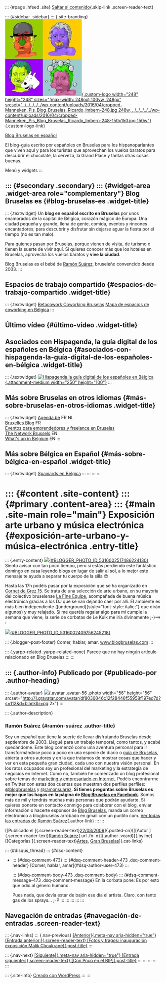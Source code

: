::: {#page .hfeed .site}
[Saltar al
contenido](../../../../../index.html?p=281#content){.skip-link
.screen-reader-text}

::: {#sidebar .sidebar}
::: {.site-branding}
[![](../../../../../wp-content/uploads/2016/04/cropped-Manneken_Pis_Blog_Bruselas_Ricardo_Imbern-248.jpg){.custom-logo
width="248" height="248" sizes="(max-width: 248px) 100vw, 248px"
srcset="../../../../../wp-content/uploads/2016/04/cropped-Manneken_Pis_Blog_Bruselas_Ricardo_Imbern-248.jpg 248w, ../../../../../wp-content/uploads/2016/04/cropped-Manneken_Pis_Blog_Bruselas_Ricardo_Imbern-248-150x150.jpg 150w"}](../../../../../index.html){.custom-logo-link}

[Blog Bruselas en español](../../../../../index.html)

El blog-guía escrito por españoles en Bruselas para los hispanoparlantes
que viven aquí y para los turistas que aprovechan los vuelos baratos
para descubrir el chocolate, la cerveza, la Grand Place y tantas otras
cosas buenas.

Menú y widgets
:::

::: {#secondary .secondary}
::: {#widget-area .widget-area role="complementary"}
Blog Bruselas es {#blog-bruselas-es .widget-title}
----------------

::: {.textwidget}
Un **blog en español escrito en Bruselas** por unos enamorados de la
capital de Bélgica, corazón mágico de Europa. Una ciudad pequeña y
grande, llena de gente, comida, eventos y rincones encantadores; para
descubrir y disfrutar sin dejarse aguar la fiesta por el tiempo (no es
tan malo).

Para quienes pasan por Bruselas, porque vienen de visita, de turismo o
tienen la suerte de vivir aquí. Sí quieres conocer más que los hoteles
en Bruselas, aprovecha los vuelos baratos y **vive la ciudad**.

Blog Bruselas es el bebé de [Ramón Suárez](http://www.ramonsuarez.com),
bruseleño convencido desde 2003.
:::

Espacios de trabajo compartido {#espacios-de-trabajo-compartido .widget-title}
------------------------------

::: {.textwidget}
[Betacowork Coworking Bruselas](http://www.betacowork.com) [Mapa de
espacios de coworking en Bélgica](http://coworkingbelgium.com)
:::

Último vídeo {#último-vídeo .widget-title}
------------

Asociados con Hispagenda, la guía digital de los españoles en Bélgica {#asociados-con-hispagenda-la-guía-digital-de-los-españoles-en-bélgica .widget-title}
---------------------------------------------------------------------

::: {.textwidget}
[![Hispagenda,la guía digital de los españoles en
Bélgica](../../../../../wp-content/uploads/2010/04/Hispagenda-250px.gif "Hispagenda, la guía digital de los españoles en Bélgica"){.attachment-medium
width="250" height="100"}](http://www.hispagenda.com)
:::

Más sobre Bruselas en otros idiomas {#más-sobre-bruselas-en-otros-idiomas .widget-title}
-----------------------------------

::: {.textwidget}
[Agenda.be](http://www.agenda.be) FR NL\
[Bruxelles Blog](http://www.bxlblog.be/) FR\
[Eventos para emprendedores y freelance en
Bruselas](http://www.betacowork.com/events/)\
[The Network
Brussels](http://groups.yahoo.com/group/TheNetworkBrussels/) EN\
[What\'s up in Belgium](http://www.whatsupin.be/) EN
:::

Más sobre Bélgica en Español {#más-sobre-bélgica-en-español .widget-title}
----------------------------

::: {.textwidget}
[Spaniards en Bélgica](http://www.spaniards.es/paises/belgica)
:::
:::
:::
:::

::: {#content .site-content}
::: {#primary .content-area}
::: {#main .site-main role="main"}
Exposición arte urbano y música electrónica {#exposición-arte-urbano-y-música-electrónica .entry-title}
===========================================

::: {.entry-content}
[![](http://1.bp.blogspot.com/_m9ESRqvSnjc/ScY8H8_ZQwI/AAAAAAAACUY/fz6DRDT2xUI/s400/Strike+La+Fine+Equipe.jpg){#BLOGGER_PHOTO_ID_5316002517486224130}](http://1.bp.blogspot.com/_m9ESRqvSnjc/ScY8H8_ZQwI/AAAAAAAACUY/fz6DRDT2xUI/s1600-h/Strike+La+Fine+Equipe.jpg)\
Siento avisar con tan poco tiempo, pero si estás perdiendo este
fantástico domingo en casa leyendo blogs en lugar de salir al sol, a lo
mejor este mensaje te ayuda a separar tu cuerpo de la silla 😉

Hasta las 17h podéis pasar por la exposición que se ha organizado en
[Cornet de Grez
15](http://maps.google.com/maps?f=q&source=s_q&hl=en&q=Cornet+de+Grezstraat+15,+Schaarbeek+1030+Schaerbeek,+Brussels,+Brussels-Capital+Region,+Belgium&ie=UTF8&cd=1&geocode=FWwFCAMdLqpCAA&split=0&sll=37.0625,-95.677068&sspn=23.875,57.630033&z=16&iwloc=addr).
Se trata de una selección de arte urbano, en su mayoría del colectivo
bruselense [La Fine Equipe](http://www.myspace.com/lafinekipe),
acompañada de buena música electrónica gracias a los DJ que se van
dejando caer por allí. El ambiente es más bien independiente
([underground]{style="font-style: italic;"} que dirán algunos) y muy
relajado. Sí me queréis regalar algo para mi cumple la semana que viene,
la serie de corbatas de Le Kulk me iría divinamente ;-)==\> :

[![](http://3.bp.blogspot.com/_m9ESRqvSnjc/ScY8BrqkPOI/AAAAAAAACUQ/_UA3CZye0_Y/s400/Corbata+Cravate+Le+Kulk+La+Fine+Equipe.jpg){#BLOGGER_PHOTO_ID_5316002409756245218}](http://3.bp.blogspot.com/_m9ESRqvSnjc/ScY8BrqkPOI/AAAAAAAACUQ/_UA3CZye0_Y/s1600-h/Corbata+Cravate+Le+Kulk+La+Fine+Equipe.jpg)

::: {.blogger-post-footer}
Comer, hablar, amar. www.blogbruselas.com
:::

::: {.yarpp-related .yarpp-related-none}
Parece que no hay ningún artículo relacionado en Blog Bruselas
:::
:::

::: {.author-info}
Publicado por {#publicado-por .author-heading}
-------------

::: {.author-avatar}
![](http://1.gravatar.com/avatar/df8036046c12f28446f55958f197ed7d?s=56&d=blank&r=pg){.avatar
.avatar-56 .photo width="56" height="56"
srcset="http://1.gravatar.com/avatar/df8036046c12f28446f55958f197ed7d?s=112&d=blank&r=pg 2x"}
:::

::: {.author-description}
### Ramón Suárez {#ramón-suárez .author-title}

Soy un español que tiene la suerte de llevar disfrutando Bruselas desde
septiembre de 2003. Llegué para un trabajo temporal, como tantos, y
acabé quedándome. Este blog comenzó como una aventura personal para ir
transformándose poco a poco en una especie de diario o [guía de
Bruselas](../../../../../index.html), abierta a otros autores y en la
que tratamos de mostrar cosas que hacer y ver en esta pequeña gran
ciudad, cada uno con nuestra visión personal. En los ratos ocupados soy
un profesional del marketing y la estrategia de negocios en Internet.
Como no, también he comenzado un blog profesional sobre temas de
[marketing y empresariado en Internet](http://ramonsuarez.com). Podéis
encontrarme en Twitter con estas dos cuentas que muestran dos perfiles
perfiles: [\@blogbruselas](http://twitter.com/blogbruselas) y
[\@ramonsuarez](http://twitter.com/ramonsuarez). **Sí tienes preguntas
sobre Bruselas es mejor que las hagas en la página de [Blog Bruselas en
Facebook](http://www.facebook.com/blogbruselas)**. Somos más de mil y
tendrás muchas más personas que podrán ayudarte. Si quieres ponerte en
contacto conmigo para colaborar con el blog, enviar información o
hacerte esponsor de [Blog Bruselas](../../../../../index.html), manda un
correo electrónico a blogbruselas arrobado en gmail con un puntito com.
[Ver todas las entradas de Ramón
Suárez](../../../../2010/04/30/index.html?author=2){.author-link}
:::
:::

[[Publicado el
]{.screen-reader-text}[22/03/2009](../../../../../index.html?p=281)]{.posted-on}[[[Autor
]{.screen-reader-text}[Ramón
Suárez](../../../../2010/04/30/index.html?author=2){.url .fn
.n}]{.author .vcard}]{.byline}[[Categorías
]{.screen-reader-text}[Artes](../../../../category/artes/index.html),
[Gran
Bruselas](../../../../category/gran-bruselas/index.html)]{.cat-links}

::: {#disqus_thread}
::: {#dsq-content}
-   ::: {#dsq-comment-473}
    ::: {#dsq-comment-header-473 .dsq-comment-header}
    [Comer, hablar, amar]{#dsq-author-user-473}
    :::

    ::: {#dsq-comment-body-473 .dsq-comment-body}
    ::: {#dsq-comment-message-473 .dsq-comment-message}
    En la corbata pone: Es por esto que odio al género humano.

    Pues nada, que devía estar de bajón ese día el artista. Claro, con
    tanto gas de los sprays... ;-P
    :::
    :::
    :::
:::
:::

Navegación de entradas {#navegación-de-entradas .screen-reader-text}
----------------------

::: {.nav-links}
::: {.nav-previous}
[[Anterior]{.meta-nav aria-hidden="true"} [Entrada
anterior:]{.screen-reader-text} [Fotos y tragos: inauguración exposición
Malik Choukrane]{.post-title}](../../../../../index.html?p=280)
:::

::: {.nav-next}
[[Siguiente]{.meta-nav aria-hidden="true"} [Entrada
siguiente:]{.screen-reader-text} [Con Poco en el
BIP]{.post-title}](../../../../../index.html?p=282)
:::
:::
:::
:::
:::

::: {.site-info}
[Creado con WordPress](https://es.wordpress.org/)
:::
:::
